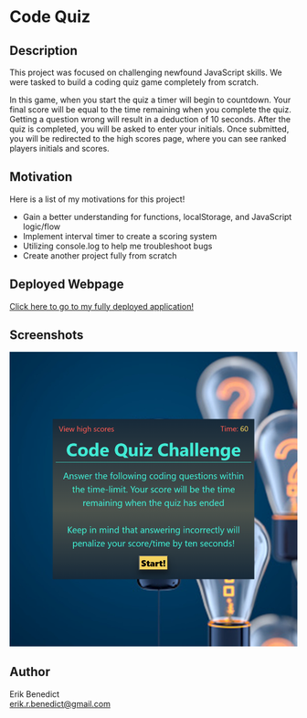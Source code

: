 # Code Quiz

## Description

This project was focused on challenging newfound JavaScript skills. We were tasked to build a coding quiz game completely from scratch.

In this game, when you start the quiz a timer will begin to countdown. Your final score will be equal to the time remaining when you complete the quiz. Getting a question wrong will result in a deduction of 10 seconds. After the quiz is completed, you will be asked to enter your initials. Once submitted, you will be redirected to the high scores page, where you can see ranked players initials and scores.

## Motivation

Here is a list of my motivations for this project!

- Gain a better understanding for functions, localStorage, and JavaScript logic/flow
- Implement interval timer to create a scoring system
- Utilizing console.log to help me troubleshoot bugs
- Create another project fully from scratch 

## Deployed Webpage

[Click here to go to my fully deployed application!](https://erikbenedict.github.io/code-quiz/)

## Screenshots

![alt text](./assets/images/screenshot.png)

## Author

Erik Benedict <br/>
erik.r.benedict@gmail.com
